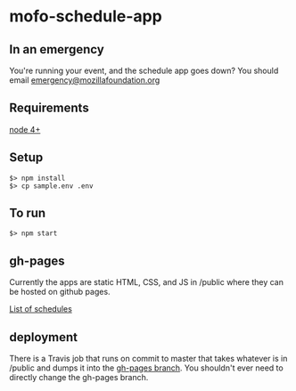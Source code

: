 # mofo-schedule-app

## In an emergency

You're running your event, and the schedule app goes down? You should email emergency@mozillafoundation.org

## Requirements

[node 4+](https://nodejs.org/)

## Setup

```
$> npm install
$> cp sample.env .env
```

## To run

```
$> npm start
```

## gh-pages

Currently the apps are static HTML, CSS, and JS in /public where they can be hosted on github pages.

[List of schedules](https://github.com/mozilla/mofo-schedule-app/tree/gh-pages)

## deployment

There is a Travis job that runs on commit to master that takes whatever is in /public and dumps it into the [gh-pages branch](https://github.com/mozilla/mofo-schedule-app/tree/gh-pages). You shouldn't ever need to directly change the gh-pages branch.
